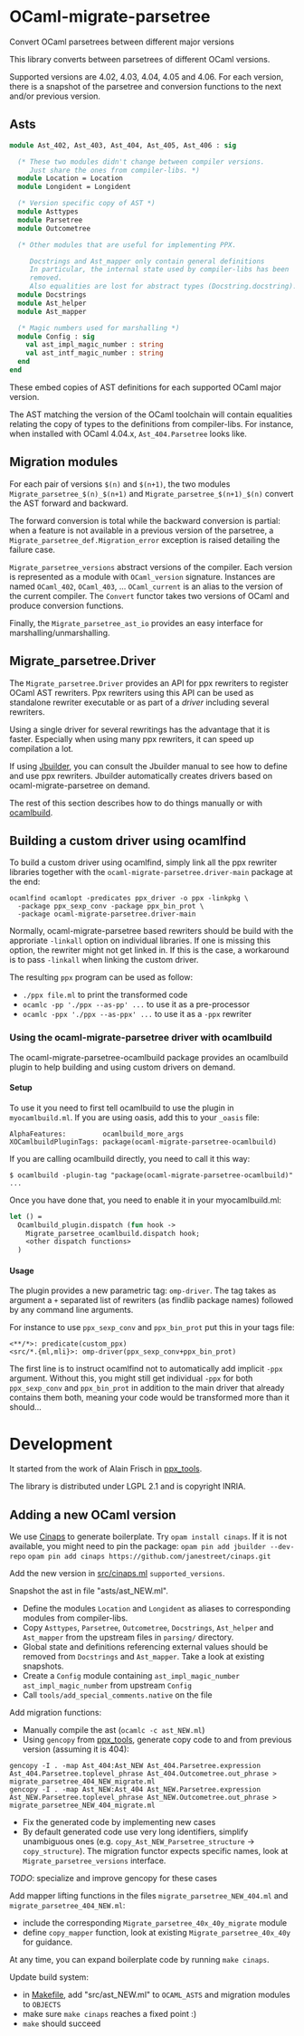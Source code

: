 # OCaml-migrate-parsetree
Convert OCaml parsetrees between different major versions

This library converts between parsetrees of different OCaml versions.

Supported versions are 4.02, 4.03, 4.04, 4.05 and 4.06.
For each version, there is a snapshot of the parsetree and conversion functions
to the next and/or previous version.

## Asts

```ocaml
module Ast_402, Ast_403, Ast_404, Ast_405, Ast_406 : sig

  (* These two modules didn't change between compiler versions.
     Just share the ones from compiler-libs. *)
  module Location = Location
  module Longident = Longident

  (* Version specific copy of AST *)
  module Asttypes
  module Parsetree
  module Outcometree

  (* Other modules that are useful for implementing PPX.

     Docstrings and Ast_mapper only contain general definitions
     In particular, the internal state used by compiler-libs has been
     removed.
     Also equalities are lost for abstract types (Docstring.docstring).  *)
  module Docstrings
  module Ast_helper
  module Ast_mapper

  (* Magic numbers used for marshalling *)
  module Config : sig
    val ast_impl_magic_number : string
    val ast_intf_magic_number : string
  end
end
```

These embed copies of AST definitions for each supported OCaml major version.

The AST matching the version of the OCaml toolchain will contain equalities
relating the copy of types to the definitions from compiler-libs.  For
instance, when installed with OCaml 4.04.x, `Ast_404.Parsetree` looks
like.

## Migration modules

For each pair of versions `$(n)` and `$(n+1)`, the two modules
`Migrate_parsetree_$(n)_$(n+1)` and `Migrate_parsetree_$(n+1)_$(n)` convert the AST forward and backward.

The forward conversion is total while the backward conversion is partial: when
a feature is not available in a previous version of the parsetree, a
`Migrate_parsetree_def.Migration_error` exception is raised detailing the
failure case.

`Migrate_parsetree_versions` abstract versions of the compiler. Each version is
represented as a module with `OCaml_version` signature.  Instances are named
`OCaml_402`, `OCaml_403`, ... `OCaml_current` is an alias to the version of the
current compiler.
The `Convert` functor takes two versions of OCaml and produce conversion
functions.

Finally, the `Migrate_parsetree_ast_io` provides an easy interface for
marshalling/unmarshalling.

## Migrate_parsetree.Driver

The `Migrate_parsetree.Driver` provides an API for ppx rewriters to
register OCaml AST rewriters. Ppx rewriters using this API can be used
as standalone rewriter executable or as part of a _driver_ including
several rewriters.

Using a single driver for several rewritings has the advantage that it
is faster. Especially when using many ppx rewriters, it can speed up
compilation a lot.

If using [Jbuilder](https://github.com/janestreet/jbuilder), you can
consult the Jbuilder manual to see how to define and use ppx
rewriters. Jbuilder automatically creates drivers based on
ocaml-migrate-parsetree on demand.

The rest of this section describes how to do things manually or with
[ocamlbuild](https://github.com/ocaml/ocamlbuild).

## Building a custom driver using ocamlfind

To build a custom driver using ocamlfind, simply link all the ppx
rewriter libraries together with the
`ocaml-migrate-parsetree.driver-main` package at the end:

    ocamlfind ocamlopt -predicates ppx_driver -o ppx -linkpkg \
      -package ppx_sexp_conv -package ppx_bin_prot \
      -package ocaml-migrate-parsetree.driver-main

Normally, ocaml-migrate-parsetree based rewriters should be build with
the approriate `-linkall` option on individual libraries. If one is
missing this option, the rewriter might not get linked in. If this is
the case, a workaround is to pass `-linkall` when linking the custom
driver.

The resulting `ppx` program can be used as follow:

- `./ppx file.ml` to print the transformed code
- `ocamlc -pp './ppx --as-pp' ...` to use it as a pre-processor
- `ocamlc -ppx './ppx --as-ppx' ...` to use it as a `-ppx` rewriter

### Using the ocaml-migrate-parsetree driver with ocamlbuild

The ocaml-migrate-parsetree-ocamlbuild package provides an ocamlbuild
plugin to help building and using custom drivers on demand.

#### Setup

To use it you need to first tell ocamlbuild to use the plugin in
`myocamlbuild.ml`. If you are using oasis, add this to your `_oasis`
file:

```
AlphaFeatures:         ocamlbuild_more_args
XOCamlbuildPluginTags: package(ocaml-migrate-parsetree-ocamlbuild)
```

If you are calling ocamlbuild directly, you need to call it this way:

```
$ ocamlbuild -plugin-tag "package(ocaml-migrate-parsetree-ocamlbuild)" ...
```

Once you have done that, you need to enable it in your myocamlbuild.ml:

```ocaml
let () =
  Ocamlbuild_plugin.dispatch (fun hook ->
    Migrate_parsetree_ocamlbuild.dispatch hook;
    <other dispatch functions>
  )
```

#### Usage

The plugin provides a new parametric tag: `omp-driver`. The tag takes
as argument a `+` separated list of rewriters (as findlib package
names) followed by any command line arguments.

For instance to use `ppx_sexp_conv` and `ppx_bin_prot` put this in
your tags file:

```
<**/*>: predicate(custom_ppx)
<src/*.{ml,mli}>: omp-driver(ppx_sexp_conv+ppx_bin_prot)
```

The first line is to instruct ocamlfind not to automatically add
implicit `-ppx` argument. Without this, you might still get individual
`-ppx` for both `ppx_sexp_conv` and `ppx_bin_prot` in addition to the
main driver that already contains them both, meaning your code would
be transformed more than it should...

# Development

It started from the work of Alain Frisch in
[ppx\_tools](https://github.com/alainfrisch/ppx_tools).

The library is distributed under LGPL 2.1 and is copyright INRIA.

## Adding a new OCaml version

We use [Cinaps](https://github.com/janestreet/cinaps) to generate boilerplate.
Try `opam install cinaps`.  If it is not available, you might need to pin the
package:
`opam pin add jbuilder --dev-repo`
`opam pin add cinaps https://github.com/janestreet/cinaps.git`

Add the new version in
[src/cinaps.ml](https://github.com/let-def/ocaml-migrate-parsetree/blob/master/src/cinaps.ml)
`supported_versions`.

Snapshot the ast in file "asts/ast\_NEW.ml".
* Define the modules `Location` and `Longident` as aliases to corresponding
  modules from compiler-libs.
* Copy `Asttypes`, `Parsetree`, `Outcometree`, `Docstrings`, `Ast_helper` and
  `Ast_mapper` from the upstream files in `parsing/` directory.
* Global state and definitions referencing external values should be removed
  from `Docstrings` and `Ast_mapper`. Take a look at existing snapshots.
* Create a `Config` module containing `ast_impl_magic_number`
  `ast_impl_magic_number` from upstream `Config`
* Call `tools/add_special_comments.native` on the file

Add migration functions:
- Manually compile the ast (`ocamlc -c ast_NEW.ml`)
- Using `gencopy` from [ppx\_tools](https://github.com/alainfrisch/ppx_tools), generate copy code to and from previous version (assuming it is 404):
```
gencopy -I . -map Ast_404:Ast_NEW Ast_404.Parsetree.expression Ast_404.Parsetree.toplevel_phrase Ast_404.Outcometree.out_phrase > migrate_parsetree_404_NEW_migrate.ml
gencopy -I . -map Ast_NEW:Ast_404 Ast_NEW.Parsetree.expression Ast_NEW.Parsetree.toplevel_phrase Ast_NEW.Outcometree.out_phrase > migrate_parsetree_NEW_404_migrate.ml
```
- Fix the generated code by implementing new cases
- By default generated code use very long identifiers, simplify unambiguous ones (e.g. `copy_Ast_NEW_Parsetree_structure` -> `copy_structure`). The migration functor expects specific names, look at `Migrate_parsetree_versions` interface.

*TODO*: specialize and improve gencopy for these cases

Add mapper lifting functions in the files `migrate_parsetree_NEW_404.ml` and
`migrate_parsetree_404_NEW.ml`:
- include the corresponding `Migrate_parsetree_40x_40y_migrate` module
- define `copy_mapper` function, look at existing `Migrate_parsetree_40x_40y`
  for guidance.

At any time, you can expand boilerplate code by running `make cinaps`.

Update build system:
- in [Makefile](Makefile), add "src/ast\_NEW.ml" to `OCAML_ASTS` and migration modules to `OBJECTS`
- make sure `make cinaps` reaches a fixed point :)
- `make` should succeed
